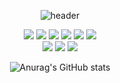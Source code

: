 <div align="center">

![header](https://capsule-render.vercel.app/api?type=wave&color=000000&height=200&&&fontColor={FFFFFFF})
</div>
<div align="center">
  
<img src="https://img.shields.io/badge/JAVA-000000?style=for-the-badge&logo=Java&logoColor=000000">
<img src="https://img.shields.io/badge/JavaScript-000000?style=for-the-badge&logo=JavaScript&logoColor=000000">
  <img src="https://img.shields.io/badge/react-000000?style=for-the-badge&logo=JavaScript&logoColor=000000">
<img src="https://img.shields.io/badge/Spring-000000?style=for-the-badge&logo=Spring&logoColor=000000">
<img src="https://img.shields.io/badge/HTML5-000000?style=for-the-badge&logo=HTML5&logoColor=000000">
<img src="https://img.shields.io/badge/CSS3-000000?style=for-the-badge&logo=CSS3&logoColor=000000"> <br>
<img src="https://img.shields.io/badge/Eclipse-000000?style=for-the-badge&logo=Eclipse%20IDE&logoColor=000000">
<img src="https://img.shields.io/badge/github-000000?style=for-the-badge&logo=github&logoColor=000000">
<img src="https://img.shields.io/badge/VSCode-000000?style=for-the-badge&logo=VisualStudioCode&logoColor=000000">
</div>
<div align="center">
  
![Anurag's GitHub stats](https://github-readme-stats.vercel.app/api?username=biyakim&show_icons=true&theme=radical)

</div>

